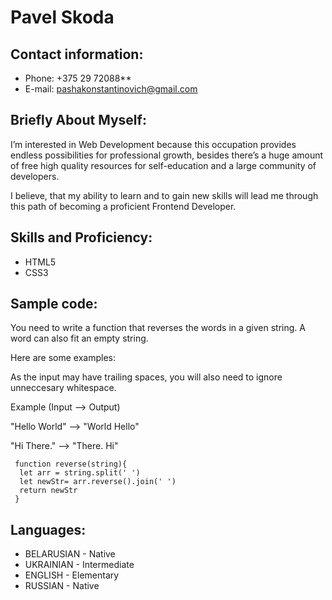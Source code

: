 # Pavel Skoda

## Contact information:

- Phone: +375 29 72088\*\*
- E-mail: pashakonstantinovich@gmail.com

## Briefly About Myself:

I’m interested in Web Development because this occupation provides endless possibilities for professional growth,
besides there’s a huge amount of free high quality resources for self-education and a large community of developers.

I believe, that my ability to learn and to gain new skills will lead me through this path of becoming a proficient Frontend Developer.

## Skills and Proficiency:

- HTML5
- CSS3

## Sample code:

You need to write a function that reverses the words in a given string. A word can also fit an empty string.

Here are some examples:

As the input may have trailing spaces, you will also need to ignore unneccesary whitespace.

Example (Input --> Output)

"Hello World" --> "World Hello"

"Hi There." --> "There. Hi"

```
 function reverse(string){
  let arr = string.split(' ')
  let newStr= arr.reverse().join(' ')
  return newStr
 }
```

## Languages:

- BELARUSIAN - Native
- UKRAINIAN - Intermediate
- ENGLISH - Elementary
- RUSSIAN - Native

